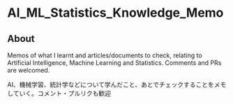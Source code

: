 # AI_ML_Statistics_Knowledge_Memo 
## About

Memos of what I learnt and articles/documents to check, relating to Artificial Intelligence, Machine Learning and Statistics. Comments and PRs are welcomed. 

AI、機械学習、統計学などについて学んだこと、あとでチェックすることをメモしていく。コメント・プルリクも歓迎
